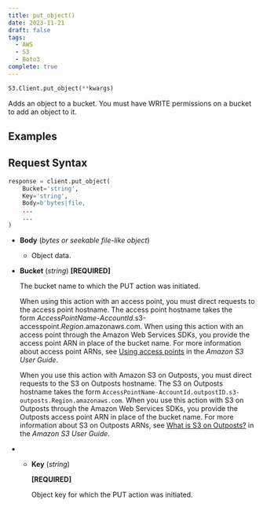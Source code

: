 ```yaml
---
title: put_object()
date: 2023-11-21
draft: false
tags:
  - AWS
  - S3
  - Boto3
complete: true
---
```

```python
S3.Client.put_object(**kwargs)
```
Adds an object to a bucket. You must have WRITE permissions on a bucket to add an object to it.

## Examples



## Request Syntax
```python
response = client.put_object(
	Bucket='string',
	Key='string',
	Body=b'bytes|file,
	...
	...
)
```
- **Body** (_bytes_ _or_ _seekable file-like object_) 
	- Object data.
	    
- **Bucket** (_string_) 
    **[REQUIRED]**
    
    The bucket name to which the PUT action was initiated.
    
    When using this action with an access point, you must direct requests to the access point hostname. The access point hostname takes the form _AccessPointName_-_AccountId_.s3-accesspoint.*Region*.amazonaws.com. When using this action with an access point through the Amazon Web Services SDKs, you provide the access point ARN in place of the bucket name. For more information about access point ARNs, see [Using access points](https://docs.aws.amazon.com/AmazonS3/latest/userguide/using-access-points.html) in the _Amazon S3 User Guide_.
    
    When you use this action with Amazon S3 on Outposts, you must direct requests to the S3 on Outposts hostname. The S3 on Outposts hostname takes the form `AccessPointName-AccountId.outpostID.s3-outposts.Region.amazonaws.com`. When you use this action with S3 on Outposts through the Amazon Web Services SDKs, you provide the Outposts access point ARN in place of the bucket name. For more information about S3 on Outposts ARNs, see [What is S3 on Outposts?](https://docs.aws.amazon.com/AmazonS3/latest/userguide/S3onOutposts.html) in the _Amazon S3 User Guide_.
- - **Key** (_string_) 
    
    **[REQUIRED]**
    
    Object key for which the PUT action was initiated.